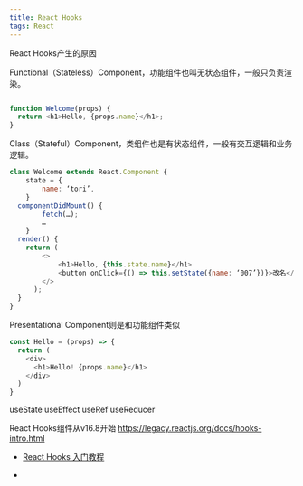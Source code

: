 ```yaml
---
title: React Hooks
tags: React
---
```




React Hooks产生的原因

Functional（Stateless）Component，功能组件也叫无状态组件，一般只负责渲染。

```JavaScript

function Welcome(props) {
  return <h1>Hello, {props.name}</h1>;
}
```

Class（Stateful）Component，类组件也是有状态组件，一般有交互逻辑和业务逻辑。

```JavaScript
class Welcome extends React.Component {
    state = {
        name: ‘tori’,
    }
  componentDidMount() {
        fetch(…);
        …
    }
  render() {
    return (
        <>
            <h1>Hello, {this.state.name}</h1>
            <button onClick={() => this.setState({name: ‘007’})}>改名</button>
        </>
      );
  }
}

```


Presentational Component则是和功能组件类似

```JavaScript
const Hello = (props) => {
  return (
    <div>
      <h1>Hello! {props.name}</h1>
    </div>
  )
}

```


useState
useEffect
useRef
useReducer


React Hooks组件从v16.8开始
https://legacy.reactjs.org/docs/hooks-intro.html

- [React Hooks 入门教程](https://www.ruanyifeng.com/blog/2019/09/react-hooks.html)

- [](https://segmentfault.com/a/1190000021261588)